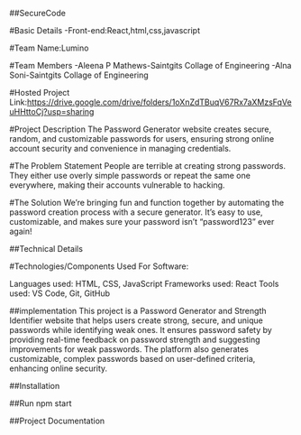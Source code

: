 ##SecureCode


#Basic Details
-Front-end:React,html,css,javascript

#Team Name:Lumino

#Team Members
-Aleena P Mathews-Saintgits Collage of Engineering
-Alna Soni-Saintgits Collage of Engineering

#Hosted Project Link:https://drive.google.com/drive/folders/1oXnZdTBuqV67Rx7aXMzsFqVeuHHttoCj?usp=sharing

#Project Description
The Password Generator website creates secure, random, and customizable passwords for users, ensuring strong online account security and convenience in managing credentials.


#The Problem Statement
People are terrible at creating strong passwords. They either use overly simple passwords or repeat the same one everywhere, making their accounts vulnerable to hacking.



#The Solution
We’re bringing fun and function together by automating the password creation process with a secure generator. It’s easy to use, customizable, and makes sure your password isn’t “password123” ever again!


##Technical Details

#Technologies/Components Used
For Software:

Languages used: HTML, CSS, JavaScript
Frameworks used: React
Tools used: VS Code, Git, GitHub

##implementation
This project is a Password Generator and Strength Identifier website that helps users create strong, secure, and unique passwords while identifying weak ones. It ensures password safety by providing real-time feedback on password strength and suggesting improvements for weak passwords. The platform also generates customizable, complex passwords based on user-defined criteria, enhancing online security.

##Installation

##Run
npm start

##Project Documentation







